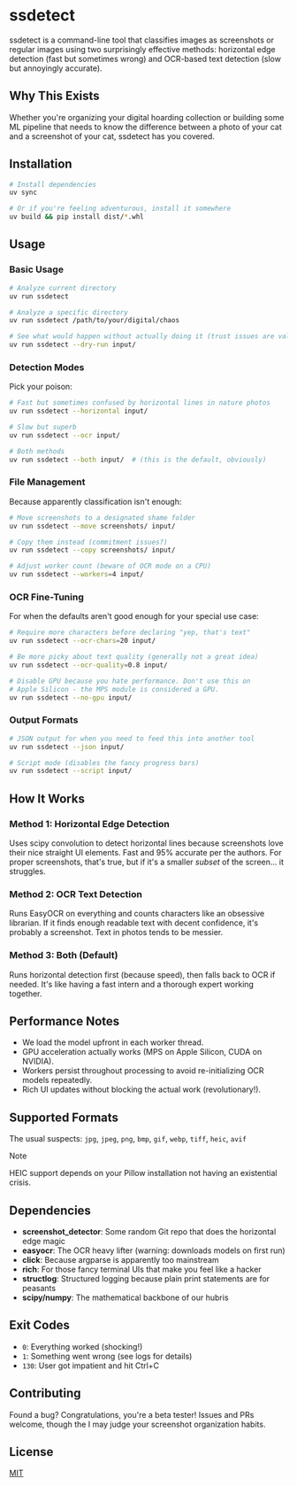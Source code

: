 # ssdetect

ssdetect is a command-line tool that classifies images as screenshots or regular images using two surprisingly effective methods: horizontal edge detection (fast but sometimes wrong) and OCR-based text detection (slow but annoyingly accurate).

## Why This Exists

Whether you're organizing your digital hoarding collection or building some ML pipeline that needs to know the difference between a photo of your cat and a screenshot of your cat, ssdetect has you covered.

## Installation

```bash
# Install dependencies
uv sync

# Or if you're feeling adventurous, install it somewhere
uv build && pip install dist/*.whl
```

## Usage

### Basic Usage

```bash
# Analyze current directory
uv run ssdetect

# Analyze a specific directory
uv run ssdetect /path/to/your/digital/chaos

# See what would happen without actually doing it (trust issues are valid)
uv run ssdetect --dry-run input/
```

### Detection Modes

Pick your poison:

```bash
# Fast but sometimes confused by horizontal lines in nature photos
uv run ssdetect --horizontal input/

# Slow but superb
uv run ssdetect --ocr input/

# Both methods
uv run ssdetect --both input/  # (this is the default, obviously)
```

### File Management

Because apparently classification isn't enough:

```bash
# Move screenshots to a designated shame folder
uv run ssdetect --move screenshots/ input/

# Copy them instead (commitment issues?)
uv run ssdetect --copy screenshots/ input/

# Adjust worker count (beware of OCR mode on a CPU)
uv run ssdetect --workers=4 input/
```

### OCR Fine-Tuning

For when the defaults aren't good enough for your special use case:

```bash
# Require more characters before declaring "yep, that's text"
uv run ssdetect --ocr-chars=20 input/

# Be more picky about text quality (generally not a great idea)
uv run ssdetect --ocr-quality=0.8 input/

# Disable GPU because you hate performance. Don't use this on
# Apple Silicon - the MPS module is considered a GPU.
uv run ssdetect --no-gpu input/
```

### Output Formats

```bash
# JSON output for when you need to feed this into another tool
uv run ssdetect --json input/

# Script mode (disables the fancy progress bars)
uv run ssdetect --script input/
```

## How It Works

### Method 1: Horizontal Edge Detection

Uses scipy convolution to detect horizontal lines because screenshots love their nice straight UI elements. Fast and 95% accurate per the authors. For proper screenshots, that's true, but if it's a smaller _subset_ of the screen... it struggles.

### Method 2: OCR Text Detection

Runs EasyOCR on everything and counts characters like an obsessive librarian. If it finds enough readable text with decent confidence, it's probably a screenshot. Text in photos tends to be messier.

### Method 3: Both (Default)

Runs horizontal detection first (because speed), then falls back to OCR if needed. It's like having a fast intern and a thorough expert working together.

## Performance Notes

- We load the model upfront in each worker thread.
- GPU acceleration actually works (MPS on Apple Silicon, CUDA on NVIDIA).
- Workers persist throughout processing to avoid re-initializing OCR models repeatedly.
- Rich UI updates without blocking the actual work (revolutionary!).

## Supported Formats

The usual suspects: `jpg`, `jpeg`, `png`, `bmp`, `gif`, `webp`, `tiff`, `heic`, `avif`

> [!NOTE]
> HEIC support depends on your Pillow installation not having an existential crisis.

## Dependencies

- **screenshot_detector**: Some random Git repo that does the horizontal edge magic
- **easyocr**: The OCR heavy lifter (warning: downloads models on first run)
- **click**: Because argparse is apparently too mainstream
- **rich**: For those fancy terminal UIs that make you feel like a hacker
- **structlog**: Structured logging because plain print statements are for peasants
- **scipy/numpy**: The mathematical backbone of our hubris

## Exit Codes

- `0`: Everything worked (shocking!)
- `1`: Something went wrong (see logs for details)
- `130`: User got impatient and hit Ctrl+C

## Contributing

Found a bug? Congratulations, you're a beta tester! Issues and PRs welcome, though the I may judge your screenshot organization habits.

## License

[MIT](LICENSE)
